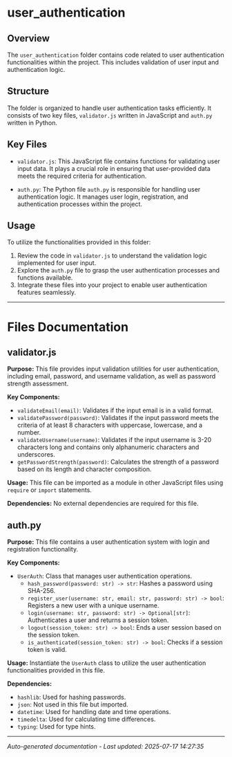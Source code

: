 # user_authentication

## Overview
The `user_authentication` folder contains code related to user authentication functionalities within the project. This includes validation of user input and authentication logic.

## Structure
The folder is organized to handle user authentication tasks efficiently. It consists of two key files, `validator.js` written in JavaScript and `auth.py` written in Python.

## Key Files
- `validator.js`: This JavaScript file contains functions for validating user input data. It plays a crucial role in ensuring that user-provided data meets the required criteria for authentication.
  
- `auth.py`: The Python file `auth.py` is responsible for handling user authentication logic. It manages user login, registration, and authentication processes within the project.

## Usage
To utilize the functionalities provided in this folder:
1. Review the code in `validator.js` to understand the validation logic implemented for user input.
2. Explore the `auth.py` file to grasp the user authentication processes and functions available.
3. Integrate these files into your project to enable user authentication features seamlessly.

---

# Files Documentation

## validator.js

**Purpose:** This file provides input validation utilities for user authentication, including email, password, and username validation, as well as password strength assessment.

**Key Components:**
- `validateEmail(email)`: Validates if the input email is in a valid format.
- `validatePassword(password)`: Validates if the input password meets the criteria of at least 8 characters with uppercase, lowercase, and a number.
- `validateUsername(username)`: Validates if the input username is 3-20 characters long and contains only alphanumeric characters and underscores.
- `getPasswordStrength(password)`: Calculates the strength of a password based on its length and character composition.

**Usage:** This file can be imported as a module in other JavaScript files using `require` or `import` statements.

**Dependencies:** No external dependencies are required for this file.

## auth.py

**Purpose:** This file contains a user authentication system with login and registration functionality.

**Key Components:**
- `UserAuth`: Class that manages user authentication operations.
  - `hash_password(password: str) -> str`: Hashes a password using SHA-256.
  - `register_user(username: str, email: str, password: str) -> bool`: Registers a new user with a unique username.
  - `login(username: str, password: str) -> Optional[str]`: Authenticates a user and returns a session token.
  - `logout(session_token: str) -> bool`: Ends a user session based on the session token.
  - `is_authenticated(session_token: str) -> bool`: Checks if a session token is valid.

**Usage:** Instantiate the `UserAuth` class to utilize the user authentication functionalities provided in this file.

**Dependencies:**
- `hashlib`: Used for hashing passwords.
- `json`: Not used in this file but imported.
- `datetime`: Used for handling date and time operations.
- `timedelta`: Used for calculating time differences.
- `typing`: Used for type hints.

---
*Auto-generated documentation - Last updated: 2025-07-17 14:27:35*
